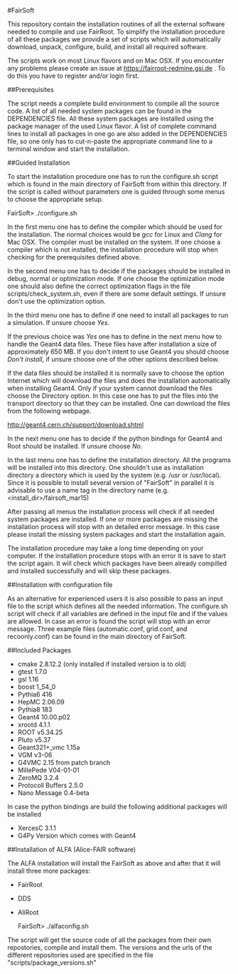 #FairSoft

This repository contain the installation routines of all the external software needed 
to compile and use FairRoot.
To simplify the installation procedure of all these packages we provide a set of 
scripts which will automatically download, unpack, configure, build‚ and install 
all required software.

The scripts work on most Linux flavors and on Mac OSX. If you encounter any problems 
please create an issue at https://fairroot-redmine.gsi.de . To do this you have to
register and/or login first.

##Prerequisites

The script needs a complete build environment to compile all the source code. A list
of all needed system packages can be found in the DEPENDENCIES file. All these system
packages are installed using the package manager of the used Linux flavor. A list of
complete command lines to install all packages in one go are also added in the
DEPENDENCIES file, so one only has to cut-n-paste the appropriate command line to a
terminal window and start the installation.

##Guided Installation 

To start the installation procedure one has to run the configure.sh script which is
found in the main directory of FairSoft from within this directory. If the script is
called without parameters one is guided through some menus to choose the appropriate
setup.

  FairSoft> ./configure.sh

In the first menu one has to define the compiler which should be used for the
installation. The normal choices would be _gcc_ for Linux and _Clang_ for Mac OSX.
The compiler must be installed on the system. If one choose a compiler which is not
installed, the installation procedure will stop when checking for the prerequisites
defined above.

In the second menu one has to decide if the packages should be installed in
debug, normal or optimization mode. If one choose the optimization mode one
should also define the correct optimization flags in the file
scripts/check_system.sh, even if there are some default settings.
If unsure don't use the optimization option.

In the third menu one has to define if one need to install all packages to
run a simulation. If unsure choose _Yes_.

If the previous choice was _Yes_ one has to define in the next menu how to handle the 
Geant4 data files. These files have after installation a size of approximately 650 MB. 
If you don't intent to use Geant4 you should choose _Don't install_, if unsure choose
one of the other options described below. 

If the data files should be installed it is normally save to choose the
option Internet which will download the files and does the installation
automatically when installing Geant4. 
Only if your system cannot download the files choose the Directory option. 
In this case one has to put the files into the transport directory so that they can be 
installed. One can download the files from the following webpage.

http://geant4.cern.ch/support/download.shtml

In the next menu one has to decide if the python bindings for Geant4 and Root should
be installed. If unsure choose _No_.

In the last menu one has to define the installation directory. All the programs will be
installed into this directory. One shouldn't use as installation directory a directory 
which is used by the system (e.g. /usr or /usr/local). Since it is possible to install 
several version of "FairSoft" in parallel it is advisable to use a name tag in the 
directory name (e.g. <install_dir>/fairsoft_mar15)

After passing all menus the installation process will check if all needed system
packages are installed. If one or more packages are missing the installation process
will stop with an detailed error message. In this case please install the missing
system packages and start the installation again.

The installation procedure may take a long time depending on your computer. If the
installation procedure stops with an error it is save to start the script again.
It will check which packages have been already compilled and installed successfully
and will skip these packages.

##Installation with configuration file

As an alternative for experienced users it is also possible to pass an input file to
the script which defines all the needed information. The configure.sh script will
check if all variables are defined in the input file and if the values are allowed.
In case an error is found the script will stop with an error message. Three example
files (automatic.conf, grid.conf, and recoonly.conf) can be found in the main 
directory of FairSoft. 

##Included Packages

* cmake 2.8.12.2 (only installed if installed version is to old)
* gtest  1.7.0
* gsl 1.16
* boost 1_54_0
* Pythia6 416
* HepMC 2.06.09
* Pythia8 183
* Geant4 10.00.p02
* xrootd 4.1.1
* ROOT v5.34.25
* Pluto v5.37
* Geant321+_vmc 1.15a
* VGM v3-06
* G4VMC 2.15 from patch branch
* MillePede V04-01-01
* ZeroMQ 3.2.4
* Protocoll Buffers 2.5.0
* Nano Message  0.4-beta

In case the python bindings are build the following additional packages will be installed

* XercesC 3.1.1
* G4Py Version which comes with Geant4

##Installation of ALFA (Alice-FAIR software)

The ALFA installation will install the FairSoft as above and after that it will install
three more packages:

* FairRoot 
* DDS
* AliRoot

  FairSoft> ./alfaconfig.sh

The script will get the source code of all the packages from their own repostories, 
compile and install them. The versions and the urls of the different repositories used
are specified in the file "scripts/package_versions.sh" 
